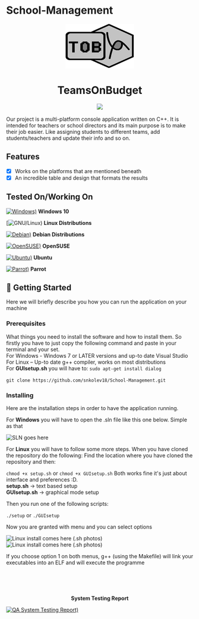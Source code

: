 # School-Management

<p align="center">
  <img src="https://github.com/snkolev18/School-Management/blob/master/docs/logo.png" alt="Logo goes here"></img>
</p> 
<h1 align="center">TeamsOnBudget</h1>
<p align="center">
    <a href="https://en.cppreference.com/w/">
    <img src="https://img.shields.io/badge/C++-Solutions-blue.svg?style=flat&logo=c%2B%2B">
    </a>
</p>

Our project is a multi-platform console application written on C++. It is intended for teachers or school directors and its main purpose is to make their job easier. Like assigning students to different teams, add students/teachers and update their info and so on. 

## Features
- [x] Works on the platforms that are mentioned beneath 
- [x] An incredible table and design that formats the results

## Tested On/Working On
[![Windows)](https://www.google.com/s2/favicons?domain=https://www.microsoft.com/en-in/windows/)](https://www.microsoft.com/en-in/windows/) **Windows 10**

[![GNU/Linux)](https://www.google.com/s2/favicons?domain=https://www.gnu.org/) **Linux Distributions**

[![Debian)](https://www.google.com/s2/favicons?domain=https://www.debian.org/)](https://www.debian.org/) **Debian Distributions**

[![OpenSUSE)](https://www.google.com/s2/favicons?domain=https://www.opensuse.org/)](https://www.opensuse.org/) **OpenSUSE**

[![Ubuntu)](https://www.google.com/s2/favicons?domain=https://ubuntu.com/)](https://ubuntu.com/) **Ubuntu**

[![Parrot)](https://www.google.com/s2/favicons?domain=https://www.parrotsec.org/)](https://www.parrotsec.org/) **Parrot**


## 🏁 Getting Started <a name = "getting_started"></a>
Here we will briefly describe you how you can run the application on your machine


### Prerequisites
What things you need to install the software and how to install them. So firstly you have to just copy the following command and paste in your terminal and your set.<br>
For Windows - Windows 7 or LATER versions and up-to date Visual Studio<br>
For Linux – Up-to date g++ compiler, works on most distributions<br>
For <b>GUIsetup.sh</b> you will have to: ``` sudo apt-get install dialog ```

 ``` git clone https://github.com/snkolev18/School-Management.git  ```

### Installing
Here are the installation steps in order to have the application running.

<p>For <b>Windows</b> you will have to open the .sln file like this one below. Simple as that</p>
<img alt="SLN goes here" src="https://github.com/snkolev18/School-Management/blob/master/docs/w_install.png"> </img>

<p>For <b>Linux</b> you will have to follow some more steps. When you have cloned the repository do the following: Find the location where you have cloned the repository and then: </p>

``` chmod +x setup.sh ``` or  ``` chmod +x GUIsetup.sh ``` Both works fine it's just about interface and preferences :D.<br>
<b>setup.sh</b> -> text based setup <br> <b>GUIsetup.sh</b> -> graphical mode setup

<p>Then you run one of the following scripts: </p>

``` ./setup ``` or ``` ./GUIsetup ```

<p> Now you are granted with menu and you can select options </p>
<img alt="Linux install comes here (.sh photos)" src="https://github.com/snkolev18/School-Management/blob/master/docs/l_menu.png"> </img>
<img alt="Linux install comes here (.sh photos)" src="https://github.com/snkolev18/School-Management/blob/master/docs/l_menu2.png"> </img>

<p> If you choose option 1 on both menus, g++ (using the Makefile) will link your executables into an ELF and will execute the programme </p>
<br><br><br>

<p align="center"><b>System Testing Report</b></p>

[![QA System Testing Report)](https://github.com/snkolev18/School-Management/blob/master/docs/System-Testing-Report.png)](https://vscpi.testcaselab.com/test_run_reports/fdf75f1b4e6fb0c4887fdb9b3c158388de61d093f5f18dc9b665f422ef2ccddd$$WjhCS1hYUWJZWlF6YWRSTzl3QU5CVWg3M3NqN0gyT1J2WjZvTGY5SWdVWT0tLVhYOEpaaU1DWUx4ZWFWRkpOU0NubHc9PQ==--67bfb32ba7b936e6e2aeb6175b80723c3d882011)
